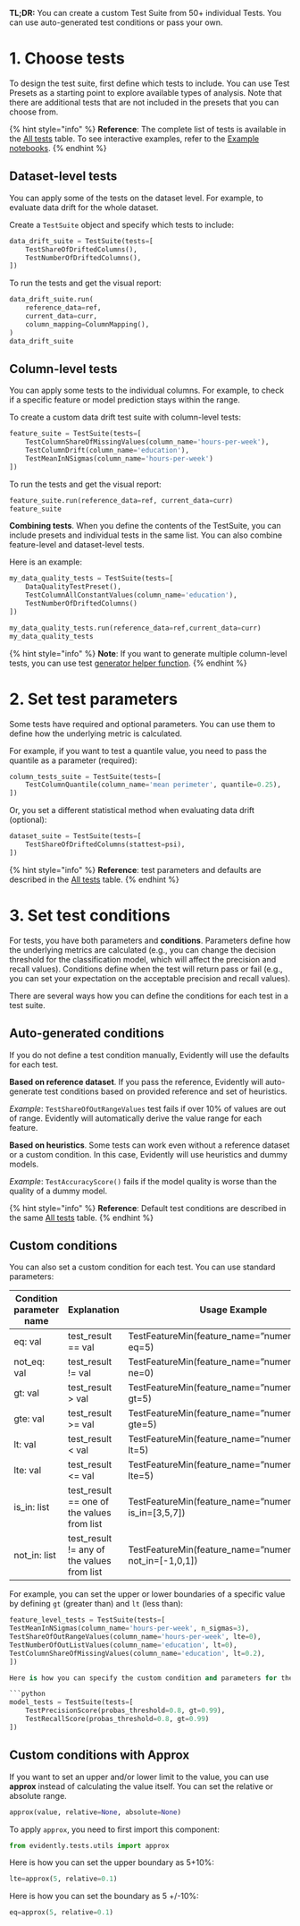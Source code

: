 **TL;DR:** You can create a custom Test Suite from 50+ individual Tests. You can use auto-generated test conditions or pass your own.

# 1. Choose tests

To design the test suite, first define which tests to include. You can use Test Presets as a starting point to explore available types of analysis. Note that there are additional tests that are not included in the presets that you can choose from. 

{% hint style="info" %} 
**Reference**: The complete list of tests is available in the [All tests](../reference/all-tests.md) table. To see interactive examples, refer to the [Example notebooks](../examples/examples.md).
{% endhint %}

## Dataset-level tests

You can apply some of the tests on the dataset level. For example, to evaluate data drift for the whole dataset. 

Create a `TestSuite` object and specify which tests to include:

```python
data_drift_suite = TestSuite(tests=[
    TestShareOfDriftedColumns(),
    TestNumberOfDriftedColumns(),
])
```

To run the tests and get the visual report:

```python
data_drift_suite.run(
    reference_data=ref,
    current_data=curr,
    column_mapping=ColumnMapping(),
)
data_drift_suite
```

## Column-level tests

You can apply some tests to the individual columns. For example, to check if a specific feature or model prediction stays within the range. 

To create a custom data drift test suite with column-level tests:

```python
feature_suite = TestSuite(tests=[
    TestColumnShareOfMissingValues(column_name='hours-per-week'),
    TestColumnDrift(column_name='education'),
    TestMeanInNSigmas(column_name='hours-per-week')
])
```

To run the tests and get the visual report:

```python
feature_suite.run(reference_data=ref, current_data=curr)
feature_suite
```

**Combining tests**. When you define the contents of the TestSuite, you can include presets and individual tests in the same list. You can also combine feature-level and dataset-level tests. 

Here is an example:

```python
my_data_quality_tests = TestSuite(tests=[
    DataQualityTestPreset(),
    TestColumnAllConstantValues(column_name='education'),
    TestNumberOfDriftedColumns()
])

my_data_quality_tests.run(reference_data=ref,current_data=curr)
my_data_quality_tests
```

{% hint style="info" %} 
**Note**: If you want to generate multiple column-level tests, you can use test [generator helper function](test-metric-generator.md).
{% endhint %}

# 2. Set test parameters

Some tests have required and optional parameters. You can use them to define how the underlying metric is calculated.  

For example, if you want to test a quantile value, you need to pass the quantile as a parameter (required):

```python
column_tests_suite = TestSuite(tests=[
    TestColumnQuantile(column_name='mean perimeter', quantile=0.25),
])
```

Or, you set a different statistical method when evaluating data drift (optional): 

```python
dataset_suite = TestSuite(tests=[
    TestShareOfDriftedColumns(stattest=psi),
])
```

{% hint style="info" %} 
**Reference**: test parameters and defaults are described in the [All tests](../reference/all-tests.md) table.
{% endhint %}

# 3. Set test conditions

For tests, you have both parameters and **conditions**. Parameters define how the underlying metrics are calculated (e.g., you can change the decision threshold for the classification model, which will affect the precision and recall values). Conditions define when the test will return pass or fail (e.g., you can set your expectation on the acceptable precision and recall values). 

There are several ways how you can define the conditions for each test in a test suite.  

## Auto-generated conditions

If you do not define a test condition manually, Evidently will use the defaults for each test.

**Based on reference dataset**. If you pass the reference, Evidently will auto-generate test conditions based on provided reference and set of heuristics. 

*Example*: `TestShareOfOutRangeValues` test fails if over 10% of values are out of range. Evidently will automatically derive the value range for each feature.

**Based on heuristics**. Some tests can work even without a reference dataset or a custom condition. In this case, Evidently will use heuristics and dummy models.

*Example*: `TestAccuracyScore()` fails if the model quality is worse than the quality of a dummy model.

{% hint style="info" %} 
**Reference**: Default test conditions are described in the same [All tests](../reference/all-tests.md) table.
{% endhint %}

## Custom conditions

You can also set a custom condition for each test. You can use standard parameters: 

| Condition parameter name | Explanation                                | Usage Example                                                   |
|--------------------------|--------------------------------------------|-----------------------------------------------------------------|
| eq: val                  | test_result == val                         | TestFeatureMin(feature_name=”numeric_feature”, eq=5)            |
| not_eq: val              | test_result != val                         | TestFeatureMin(feature_name=”numeric_feature”, ne=0)            |
| gt: val                  | test_result > val                          | TestFeatureMin(feature_name=”numeric_feature”, gt=5)            |
| gte: val                 | test_result >= val                         | TestFeatureMin(feature_name=”numeric_feature”, gte=5)           |
| lt: val                  | test_result < val                          | TestFeatureMin(feature_name=”numeric_feature”, lt=5)            |
| lte: val                 | test_result <= val                         | TestFeatureMin(feature_name=”numeric_feature”, lte=5)           |
| is_in: list              | test_result == one of the values from list | TestFeatureMin(feature_name=”numeric_feature”, is_in=[3,5,7])   |
| not_in: list             | test_result != any of the values from list | TestFeatureMin(feature_name=”numeric_feature”, not_in=[-1,0,1]) |

For example, you can set the upper or lower boundaries of a specific value by defining `gt` (greater than) and `lt` (less than):

```python
feature_level_tests = TestSuite(tests=[
TestMeanInNSigmas(column_name='hours-per-week', n_sigmas=3),
TestShareOfOutRangeValues(column_name='hours-per-week', lte=0),
TestNumberOfOutListValues(column_name='education', lt=0),
TestColumnShareOfMissingValues(column_name='education', lt=0.2),
])

Here is how you can specify the custom condition and parameters for the classification model quality test:

```python
model_tests = TestSuite(tests=[
    TestPrecisionScore(probas_threshold=0.8, gt=0.99),
    TestRecallScore(probas_threshold=0.8, gt=0.99)
])
```

## Custom conditions with Approx

If you want to set an upper and/or lower limit to the value, you can use **approx** instead of calculating the value itself. You can set the relative or absolute range. 

```python
approx(value, relative=None, absolute=None)
```

To apply `approx`, you need to first import this component:

```python
from evidently.tests.utils import approx
```

Here is how you can set the upper boundary as 5+10%:

```python
lte=approx(5, relative=0.1)
```

Here is how you can set the boundary as 5 +/-10%:
```python
eq=approx(5, relative=0.1)
```
